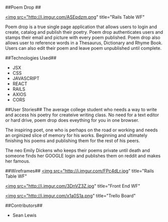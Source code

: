 <!-- Title -->
##Poem Drop ##

<a href="http://imgur.com/ASEpdzm"><img src="http://i.imgur.com/ASEpdzm.png" title="Rails Table WF"</a>



<!-- Descriptions -->
Poem drop is a true single page application that allows users to login and create, catalog and publish their poetry.  Poem drop authenticates users and stamps their email and picture with every poem published.  Poem drop also allows user to reference words in a Thesaurus, Dictionary and Rhyme Book.  Users can also edit their poem and leave poem unpublished until complete.



##Technologies Used##
<ul>
<li>JSX</li>
<li>CSS</li>
<li>JAVASCRIPT</li>
<li>REACT</li>
<li>RAILS</li>
<li>AXIOS</li>
<li>CORS</li>
</ul>


##User Stories##
The average college student who needs a way to write and access his poetry for createive writing class.  No need for a text editor or hard drive, poem drop does eveything for you in one browser.

The inspiring poet, one who is perhaps on the road or working and needs an orginized slice of memory for his works.  Beginning and ultimately finishing his poems and publishing them for the rest of his peers.

The neo Emily Dickens who keeps their poems private until death and someone finds her GOOGLE login and publishes them on reddit and makes her famous.


##Wireframes##
<a href="http://imgur.com/FPc4dLr"><img src="http://i.imgur.com/FPc4dLr.jpg" title="Rails Table WF"</a>

<a href="http://imgur.com/3DnVZ3Z"><img src="http://i.imgur.com/3DnVZ3Z.jpg" title="Front End WF"</a>

<a href="http://imgur.com/x1a0S1a"><img src="http://i.imgur.com/x1a0S1a.png" title="Trello Board"</a>


##Contributors##
<ul>
<li>Sean Lewis</li>
</ul>
